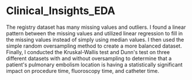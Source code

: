 # Clinical_Insights_EDA

The registry dataset has many missing values and outliers. I found a linear pattern between the missing values and utilized linear regression to fill in the missing values instead of simply using median values. I then used the simple random oversampling method to create a more balanced dataset. Finally, I conducted the Kruskal-Wallis test and Dunn's test on three different datasets with and without oversampling to determine that a patient's pulmonary embolism location is having a statistically significant impact on procedure time, fluoroscopy time, and catheter time. 
